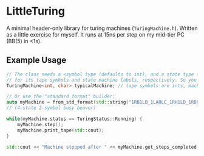 # LittleTuring

A minimal header-only library for turing machines (`TuringMachine.h`). Written as a little exercise for myself. It runs at 15ns per step on my mid-tier PC (BB(5) in <1s).

## Example Usage

```C++
// The class needs a <symbol type (defaults to int), and a state type (defaults to char)>
// for its tape symbols and state machine labels, respectively. So you can declare a machine like:
TuringMachine<int, char> typicalMachine; // tape symbols are ints, machine states are chars

// Or use the "standard format" builder:
auto myMachine = from_std_format(std::string("1RB1LB_1LA0LC_1RH1LD_1RD0RA"));
// (4-state 2-symbol busy beaver)

while(myMachine.status == TuringStatus::Running) {
    myMachine.step();
    myMachine.print_tape(std::cout);
}

std::cout << "Machine stopped after " << myMachine.get_steps_completed() << " steps." << std::endl;
```
